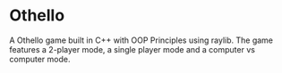 # Othello
A Othello game built in C++ with OOP Principles using raylib.
The game features a 2-player mode, a single player mode and a computer vs computer mode.
